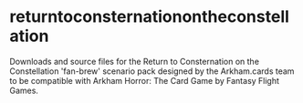 # returntoconsternationontheconstellation
Downloads and source files for the Return to Consternation on the Constellation 'fan-brew' scenario pack designed by the Arkham.cards team to be compatible with Arkham Horror: The Card Game by Fantasy Flight Games.
